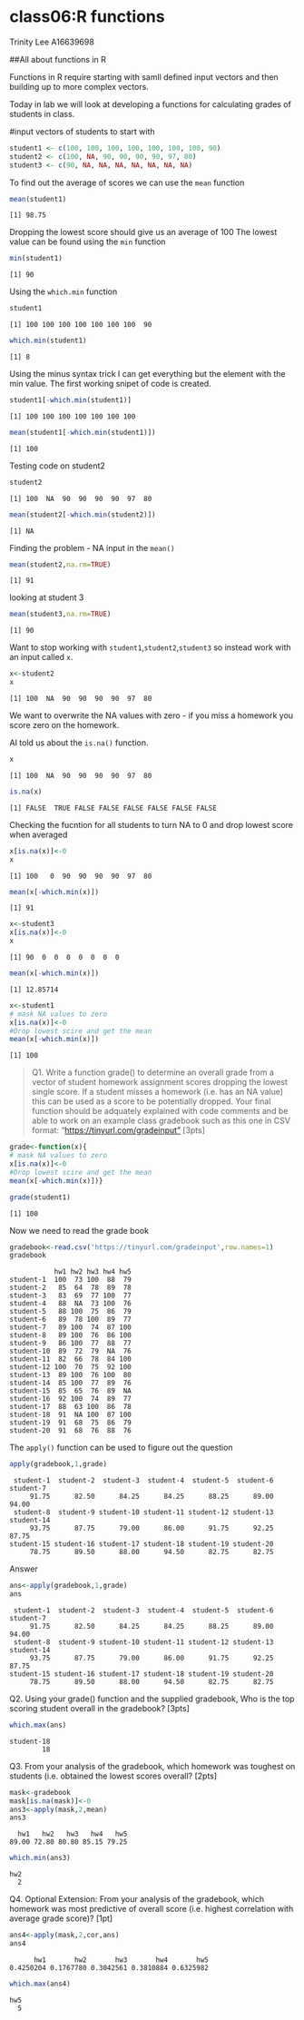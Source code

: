 # class06:R functions
Trinity Lee A16639698

\##All about functions in R

Functions in R require starting with samll defined input vectors and
then building up to more complex vectors.

Today in lab we will look at developing a functions for calculating
grades of students in class.

\#input vectors of students to start with

``` r
student1 <- c(100, 100, 100, 100, 100, 100, 100, 90)
student2 <- c(100, NA, 90, 90, 90, 90, 97, 80)
student3 <- c(90, NA, NA, NA, NA, NA, NA, NA)
```

To find out the average of scores we can use the `mean` function

``` r
mean(student1)
```

    [1] 98.75

Dropping the lowest score should give us an average of 100 The lowest
value can be found using the `min` function

``` r
min(student1)
```

    [1] 90

Using the `which.min` function

``` r
student1
```

    [1] 100 100 100 100 100 100 100  90

``` r
which.min(student1)
```

    [1] 8

Using the minus syntax trick I can get everything but the element with
the min value. The first working snipet of code is created.

``` r
student1[-which.min(student1)]
```

    [1] 100 100 100 100 100 100 100

``` r
mean(student1[-which.min(student1)])
```

    [1] 100

Testing code on student2

``` r
student2
```

    [1] 100  NA  90  90  90  90  97  80

``` r
mean(student2[-which.min(student2)])
```

    [1] NA

Finding the problem - NA input in the `mean()`

``` r
mean(student2,na.rm=TRUE)
```

    [1] 91

looking at student 3

``` r
mean(student3,na.rm=TRUE)
```

    [1] 90

Want to stop working with `student1`,`student2`,`student3` so instead
work with an input called `x`.

``` r
x<-student2
x
```

    [1] 100  NA  90  90  90  90  97  80

We want to overwrite the NA values with zero - if you miss a homework
you score zero on the homework.

AI told us about the `is.na()` function.

``` r
x
```

    [1] 100  NA  90  90  90  90  97  80

``` r
is.na(x)
```

    [1] FALSE  TRUE FALSE FALSE FALSE FALSE FALSE FALSE

Checking the fucntion for all students to turn NA to 0 and drop lowest
score when averaged

``` r
x[is.na(x)]<-0
x
```

    [1] 100   0  90  90  90  90  97  80

``` r
mean(x[-which.min(x)])
```

    [1] 91

``` r
x<-student3
x[is.na(x)]<-0
x
```

    [1] 90  0  0  0  0  0  0  0

``` r
mean(x[-which.min(x)])
```

    [1] 12.85714

``` r
x<-student1
# mask NA values to zero
x[is.na(x)]<-0
#Drop lowest scire and get the mean
mean(x[-which.min(x)])
```

    [1] 100

> Q1. Write a function grade() to determine an overall grade from a
> vector of student homework assignment scores dropping the lowest
> single score. If a student misses a homework (i.e. has an NA value)
> this can be used as a score to be potentially dropped. Your final
> function should be adquately explained with code comments and be able
> to work on an example class gradebook such as this one in CSV format:
> “https://tinyurl.com/gradeinput” \[3pts\]

``` r
grade<-function(x){
# mask NA values to zero
x[is.na(x)]<-0
#Drop lowest scire and get the mean
mean(x[-which.min(x)])}
```

``` r
grade(student1)
```

    [1] 100

Now we need to read the grade book

``` r
gradebook<-read.csv('https://tinyurl.com/gradeinput',row.names=1)
gradebook
```

               hw1 hw2 hw3 hw4 hw5
    student-1  100  73 100  88  79
    student-2   85  64  78  89  78
    student-3   83  69  77 100  77
    student-4   88  NA  73 100  76
    student-5   88 100  75  86  79
    student-6   89  78 100  89  77
    student-7   89 100  74  87 100
    student-8   89 100  76  86 100
    student-9   86 100  77  88  77
    student-10  89  72  79  NA  76
    student-11  82  66  78  84 100
    student-12 100  70  75  92 100
    student-13  89 100  76 100  80
    student-14  85 100  77  89  76
    student-15  85  65  76  89  NA
    student-16  92 100  74  89  77
    student-17  88  63 100  86  78
    student-18  91  NA 100  87 100
    student-19  91  68  75  86  79
    student-20  91  68  76  88  76

The `apply()` function can be used to figure out the question

``` r
apply(gradebook,1,grade)
```

     student-1  student-2  student-3  student-4  student-5  student-6  student-7 
         91.75      82.50      84.25      84.25      88.25      89.00      94.00 
     student-8  student-9 student-10 student-11 student-12 student-13 student-14 
         93.75      87.75      79.00      86.00      91.75      92.25      87.75 
    student-15 student-16 student-17 student-18 student-19 student-20 
         78.75      89.50      88.00      94.50      82.75      82.75 

Answer

``` r
ans<-apply(gradebook,1,grade)
ans
```

     student-1  student-2  student-3  student-4  student-5  student-6  student-7 
         91.75      82.50      84.25      84.25      88.25      89.00      94.00 
     student-8  student-9 student-10 student-11 student-12 student-13 student-14 
         93.75      87.75      79.00      86.00      91.75      92.25      87.75 
    student-15 student-16 student-17 student-18 student-19 student-20 
         78.75      89.50      88.00      94.50      82.75      82.75 

Q2. Using your grade() function and the supplied gradebook, Who is the
top scoring student overall in the gradebook? \[3pts\]

``` r
which.max(ans)
```

    student-18 
            18 

Q3. From your analysis of the gradebook, which homework was toughest on
students (i.e. obtained the lowest scores overall? \[2pts\]

``` r
mask<-gradebook
mask[is.na(mask)]<-0
ans3<-apply(mask,2,mean)
ans3
```

      hw1   hw2   hw3   hw4   hw5 
    89.00 72.80 80.80 85.15 79.25 

``` r
which.min(ans3)
```

    hw2 
      2 

Q4. Optional Extension: From your analysis of the gradebook, which
homework was most predictive of overall score (i.e. highest correlation
with average grade score)? \[1pt\]

``` r
ans4<-apply(mask,2,cor,ans)
ans4
```

          hw1       hw2       hw3       hw4       hw5 
    0.4250204 0.1767780 0.3042561 0.3810884 0.6325982 

``` r
which.max(ans4)
```

    hw5 
      5 
